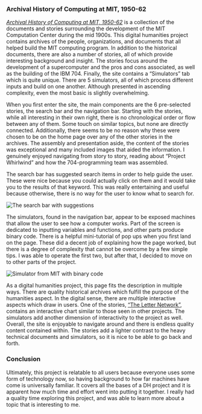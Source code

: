 ### Archival History of Computing at MIT, 1950-62

[_Archival History of Computing at MIT, 1950-62_](https://comphist.digitalhumanitiesmit.org/archives/) is a collection of the documents and stories surrounding the development of the MIT Computation Center during the mid 1900s. This digital humanities project contains archives of the people, organizations, and documents that all helped build the MIT computing program. In addition to the historical documents, there are also a number of stories, all of which provide interesting background and insight. The stories focus around the development of a supercomputer and the pros and cons associated, as well as the building of the IBM 704. Finally, the site contains a “Simulators” tab which is quite unique. There are 5 simulators, all of which process different inputs and build on one another. Although presented in ascending complexity, even the most basic is slightly overwhelming. 

When you first enter the site, the main components are the 6 pre-selected stories, the search bar and the navigation bar. Starting with the stories, while all interesting in their own right, there is no chronological order or flow between any of them. Some touch on similar topics, but none are directly connected. Additionally, there seems to be no reason why these were chosen to be on the home page over any of the other stories in the archives. The assembly and presentation aside, the content of the stories was exceptional and many included images that aided the information. I genuinely enjoyed navigating from story to story, reading about “Project Whirlwind” and how the 704-programming team was assembled. 

The search bar has suggested search items in order to help guide the user. These were nice because you could actually click on them and it would take you to the results of that keyword. This was really entertaining and useful because otherwise, there is no way for the user to know what to search for. 

![The search bar with suggestions](https://eobrien5.github.io/engl350/images/search.png)

The simulators, found in the navigation bar, appear to be exposed machines that allow the user to see how a computer works. Part of the screen is dedicated to inputting variables and functions, and other parts produce binary code. There is a helpful mini-tutorial of pop ups when you first land on the page. These did a decent job of explaining how the page worked, but there is a degree of complexity that cannot be overcome by a few simple tips. I was able to operate the first two, but after that, I decided to move on to other parts of the project.

![Simulator from MIT with binary code](https://eobrien5.github.io/engl350/images/binary.png)

As a digital humanities project, this page fits the description in multiple ways. There are quality historical archives which fulfill the purpose of the humanities aspect. In the digital sense, there are multiple interactive aspects which draw in users. One of the stories, [“The Letter Network”](https://comphist.digitalhumanitiesmit.org/archives/net_viz), contains an interactive chart similar to those seen in other projects. The simulators add another dimension of interactivity to the project as well. Overall, the site is enjoyable to navigate around and there is endless quality content contained within. The stories add a lighter contrast to the heavy technical documents and simulators, so it is nice to be able to go back and forth. 

### Conclusion

Ultimately, this project is relatable to all users because everyone uses some form of technology now, so having background to how far machines have come is universally familiar. It covers all the bases of a DH project and it is apparent how much time and effort went into putting it together. I really had a quality time exploring this project, and was able to learn more about a topic that is interesting to me.
